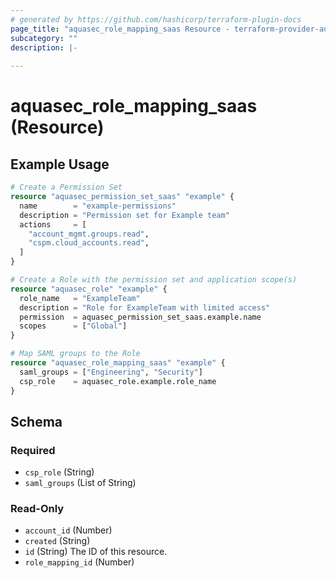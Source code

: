 ```yaml
---
# generated by https://github.com/hashicorp/terraform-plugin-docs
page_title: "aquasec_role_mapping_saas Resource - terraform-provider-aquasec"
subcategory: ""
description: |-
  
---
```


# aquasec_role_mapping_saas (Resource)



## Example Usage

```terraform
# Create a Permission Set
resource "aquasec_permission_set_saas" "example" {
  name        = "example-permissions"
  description = "Permission set for Example team"
  actions     = [
    "account_mgmt.groups.read",
    "cspm.cloud_accounts.read",
  ]
}

# Create a Role with the permission set and application scope(s)
resource "aquasec_role" "example" {
  role_name   = "ExampleTeam"
  description = "Role for ExampleTeam with limited access"
  permission  = aquasec_permission_set_saas.example.name
  scopes      = ["Global"]
}

# Map SAML groups to the Role
resource "aquasec_role_mapping_saas" "example" {
  saml_groups = ["Engineering", "Security"]
  csp_role    = aquasec_role.example.role_name
}
```

<!-- schema generated by tfplugindocs -->
## Schema

### Required

- `csp_role` (String)
- `saml_groups` (List of String)

### Read-Only

- `account_id` (Number)
- `created` (String)
- `id` (String) The ID of this resource.
- `role_mapping_id` (Number)


